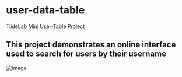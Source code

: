 # user-data-table
TiideLab Mini User-Table Project
## This project demonstrates an online interface used to search for users by their username

![image](https://user-images.githubusercontent.com/96987540/172940946-d8d58859-10b3-4a39-90f0-f4445352cb28.png)
